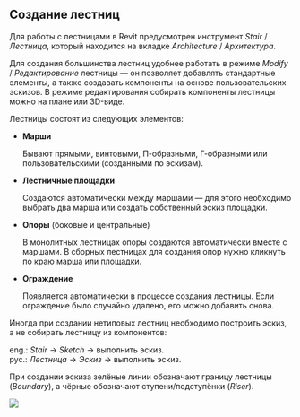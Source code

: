 ## Создание лестниц

Для работы с лестницами в Revit предусмотрен инструмент _Stair_ / _Лестница_, который находится на вкладке _Architecture_ / _Архитектура_.

Для создания большинства лестниц удобнее работать в режиме _Modify_ / _Редактирование_ лестницы — он позволяет добавлять стандартные элементы, а также создавать компоненты на основе пользовательских эскизов. В режиме редактирования собирать компоненты лестницы можно на плане или 3D-виде.

Лестницы состоят из следующих элементов:

- **Марши**  

  Бывают прямыми, винтовыми, П-образными, Г-образными или пользовательскими (созданными по эскизам).

- **Лестничные площадки**

  Создаются автоматически между маршами — для этого необходимо выбрать два марша или создать собственный эскиз площадки.

- **Опоры** (боковые и центральные)

  В монолитных лестницах опоры создаются автоматически вместе с маршами. В сборных лестницах для создания опор нужно кликнуть по краю марша или площадки.

- **Ограждение**

  Появляется автоматически в процессе создания лестницы. Если ограждение было случайно удалено, его можно добавить снова.

Иногда при создании нетиповых лестниц необходимо построить эскиз, а не собирать лестницу из компонентов:

eng.: _Stair_ → _Sketch_ → выполнить эскиз.  
рус.: _Лестница_ → _Эскиз_ → выполнить эскиз.

При создании эскиза зелёные линии обозначают границу лестницы (_Boundary_), а чёрные обозначают ступени/подступёнки (_Riser_).

![](/img/RVS_18/1670077632_block-2-manual-stairs%20(1).png)
